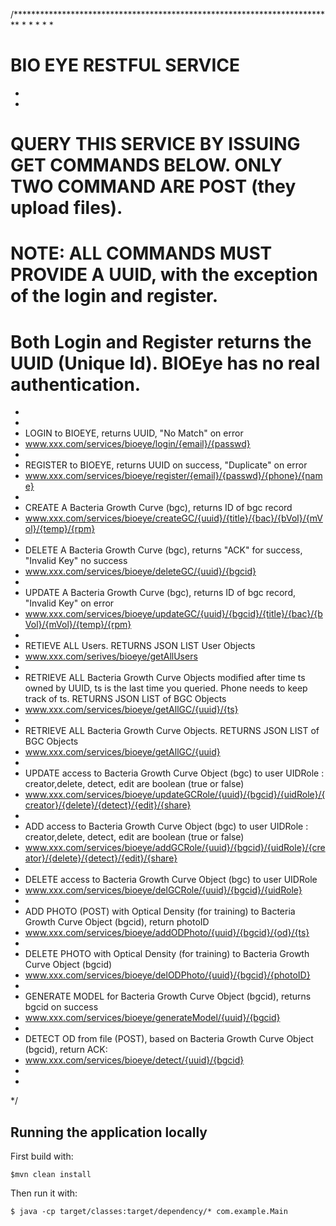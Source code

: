 /*************************************************************************
 * 
 * 
 * 
 * 
 * 
 # BIO EYE RESTFUL SERVICE
 * 
 * 
 # QUERY THIS SERVICE BY ISSUING GET COMMANDS BELOW. ONLY TWO COMMAND ARE POST (they upload files).
 # NOTE: ALL COMMANDS MUST PROVIDE A UUID, with the exception of the login and register. 
 # Both Login and Register returns the UUID (Unique Id). BIOEye has no real authentication.
 * 
 * 
 * LOGIN to BIOEYE, returns UUID, "No Match" on error
 * www.xxx.com/services/bioeye/login/{email}/{passwd}
 * 
 * REGISTER to BIOEYE, returns UUID on success, "Duplicate" on error
 * www.xxx.com/services/bioeye/register/{email}/{passwd}/{phone}/{name}
 * 
 * CREATE A Bacteria Growth Curve (bgc), returns ID of bgc record
 * www.xxx.com/services/bioeye/createGC/{uuid}/{title}/{bac}/{bVol}/{mVol}/{temp}/{rpm}
 * 
 * DELETE A Bacteria Growth Curve (bgc), returns "ACK" for success, "Invalid Key" no success
 * www.xxx.com/services/bioeye/deleteGC/{uuid}/{bgcid}
 * 
 * UPDATE A Bacteria Growth Curve (bgc), returns ID of bgc record,  "Invalid Key" on error
 * www.xxx.com/services/bioeye/updateGC/{uuid}/{bgcid}/{title}/{bac}/{bVol}/{mVol}/{temp}/{rpm}
 * 
 * RETIEVE ALL Users. RETURNS JSON LIST User Objects
 * www.xxx.com/serives/bioeye/getAllUsers
 * 
 * RETRIEVE ALL Bacteria Growth Curve Objects modified after time ts owned by UUID, ts is the last time you queried. Phone needs to keep track of ts.  RETURNS JSON LIST of BGC Objects
 * www.xxx.com/services/bioeye/getAllGC/{uuid}/{ts}
 * 
 * RETRIEVE ALL Bacteria Growth Curve Objects. RETURNS JSON LIST of BGC Objects
 * www.xxx.com/services/bioeye/getAllGC/{uuid}
 * 
 * UPDATE access to Bacteria Growth Curve Object (bgc) to user UIDRole : creator,delete, detect, edit are boolean (true or false)
 * www.xxx.com/services/bioeye/updateGCRole/{uuid}/{bgcid}/{uidRole}/{creator}/{delete}/{detect}/{edit}/{share}
 * 
 * ADD access to Bacteria Growth Curve Object (bgc) to user UIDRole : creator,delete, detect, edit are boolean (true or false)
 * www.xxx.com/services/bioeye/addGCRole/{uuid}/{bgcid}/{uidRole}/{creator}/{delete}/{detect}/{edit}/{share}
 * 
 * DELETE access to Bacteria Growth Curve Object (bgc) to user UIDRole
 * www.xxx.com/services/bioeye/delGCRole/{uuid}/{bgcid}/{uidRole}
 * 
 * ADD PHOTO (POST) with Optical Density (for training) to Bacteria Growth Curve Object (bgcid), return photoID
 * www.xxx.com/services/bioeye/addODPhoto/{uuid}/{bgcid}/{od}/{ts}
 * 
 * DELETE PHOTO with Optical Density (for training) to Bacteria Growth Curve Object (bgcid)
 * www.xxx.com/services/bioeye/delODPhoto/{uuid}/{bgcid}/{photoID}
 * 
 * GENERATE MODEL for Bacteria Growth Curve Object (bgcid), returns bgcid on success
 * www.xxx.com/services/bioeye/generateModel/{uuid}/{bgcid}
 * 
 * DETECT OD from file (POST), based on Bacteria Growth Curve Object (bgcid), return ACK:<estimated OD reading>
 * www.xxx.com/services/bioeye/detect/{uuid}/{bgcid}
 * 
 * 
 */
    
## Running the application locally

First build with:

    $mvn clean install

Then run it with:

    $ java -cp target/classes:target/dependency/* com.example.Main

